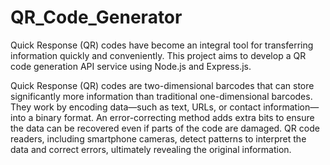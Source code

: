 # QR_Code_Generator

Quick Response (QR) codes have become an integral tool for transferring information quickly and conveniently. This project aims to develop a QR code generation API service using Node.js and Express.js.

Quick Response (QR) codes are two-dimensional barcodes that can store significantly more information than traditional one-dimensional barcodes. They work by encoding data—such as text, URLs, or contact information—into a binary format. An error-correcting method adds extra bits to ensure the data can be recovered even if parts of the code are damaged. QR code readers, including smartphone cameras, detect patterns to interpret the data and correct errors, ultimately revealing the original information.
